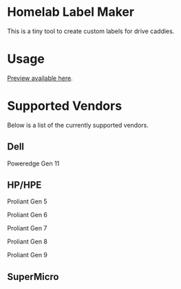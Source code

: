 
# Homelab Label Maker

This is a tiny tool to create custom labels for drive caddies.  
  
# Usage
[Preview available here](https://lunarlaurus.github.io/Homelab-Label-Maker/).

# Supported Vendors

Below is a list of the currently supported vendors.

## Dell

Poweredge Gen 11

## HP/HPE

Proliant Gen 5

Proliant Gen 6

Proliant Gen 7

Proliant Gen 8

Proliant Gen 9

## SuperMicro
